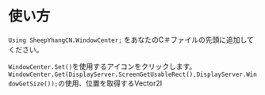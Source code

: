 # 使い方
```Using SheepYhangCN.WindowCenter;``` をあなたのC＃ファイルの先頭に追加してください。

```WindowCenter.Set()```を使用するアイコンをクリックします。<br>
```WindowCenter.Get(DisplayServer.ScreenGetUsableRect(),DisplayServer.WindowGetSize());```の使用、位置を取得するVector2I